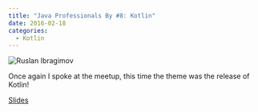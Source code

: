 ```yaml
---
title: "Java Professionals By #8: Kotlin"
date: 2016-02-18
categories:
  - Kotlin
---
```


![Ruslan Ibragimov](ruslan.jpg)

Once again I spoke at the meetup, this time the theme was the release of Kotlin!

[Slides](kotlin-release.pdf)

